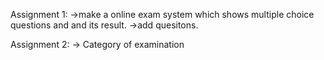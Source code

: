 Assignment 1:
->make a online exam system which shows multiple choice questions and and its result.
->add quesitons.

Assignment 2:
-> Category of examination 
